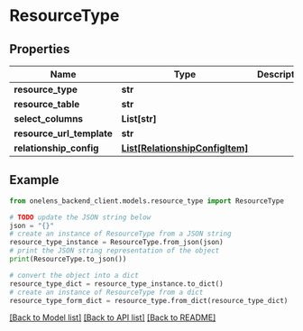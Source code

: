 # ResourceType


## Properties

Name | Type | Description | Notes
------------ | ------------- | ------------- | -------------
**resource_type** | **str** |  | 
**resource_table** | **str** |  | 
**select_columns** | **List[str]** |  | 
**resource_url_template** | **str** |  | 
**relationship_config** | [**List[RelationshipConfigItem]**](RelationshipConfigItem.md) |  | 

## Example

```python
from onelens_backend_client.models.resource_type import ResourceType

# TODO update the JSON string below
json = "{}"
# create an instance of ResourceType from a JSON string
resource_type_instance = ResourceType.from_json(json)
# print the JSON string representation of the object
print(ResourceType.to_json())

# convert the object into a dict
resource_type_dict = resource_type_instance.to_dict()
# create an instance of ResourceType from a dict
resource_type_form_dict = resource_type.from_dict(resource_type_dict)
```
[[Back to Model list]](../README.md#documentation-for-models) [[Back to API list]](../README.md#documentation-for-api-endpoints) [[Back to README]](../README.md)


